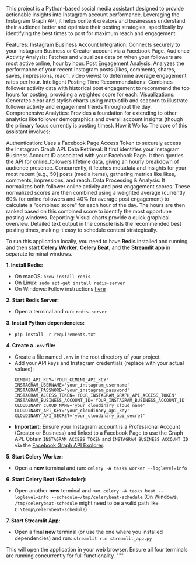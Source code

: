 This project is a Python-based social media assistant designed to provide actionable insights into Instagram account performance. Leveraging the Instagram Graph API, it helps content creators and businesses understand their audience better and optimize their posting strategies, specifically by identifying the best times to post for maximum reach and engagement.

Features:
Instagram Business Account Integration: Connects securely to your Instagram Business or Creator account via a Facebook Page.
Audience Activity Analysis: Fetches and visualizes data on when your followers are most active online, hour by hour.
Post Engagement Analysis: Analyzes the performance of your recent Instagram posts (likes, comments, shares, saves, impressions, reach, video views) to determine average engagement rates per hour.
Intelligent Posting Time Recommendations: Combines follower activity data with historical post engagement to recommend the top hours for posting, providing a weighted score for each.
Visualizations: Generates clear and stylish charts using matplotlib and seaborn to illustrate follower activity and engagement trends throughout the day.
Comprehensive Analytics: Provides a foundation for extending to other analytics like follower demographics and overall account insights (though the primary focus currently is posting times).
How it Works
The core of this assistant involves:

Authentication: Uses a Facebook Page Access Token to securely access the Instagram Graph API.
Data Retrieval:
It first identifies your Instagram Business Account ID associated with your Facebook Page.
It then queries the API for online_followers lifetime data, giving an hourly breakdown of audience presence.
Concurrently, it fetches metadata and insights for your most recent [e.g., 50] posts (media items), gathering metrics like likes, comments, impressions, and reach.
Data Processing & Analysis:
It normalizes both follower online activity and post engagement scores.
These normalized scores are then combined using a weighted average (currently 60% for online followers and 40% for average post engagement) to calculate a "combined score" for each hour of the day.
The hours are then ranked based on this combined score to identify the most opportune posting windows.
Reporting:
Visual charts provide a quick graphical overview.
Detailed text output in the console lists the recommended best posting times, making it easy to schedule content strategically.



To run this application locally, you need to have **Redis** installed and running, and then start **Celery Worker**, **Celery Beat**, and the **Streamlit app** in separate terminal windows.

**1. Install Redis:**
   - On macOS: `brew install redis`
   - On Linux: `sudo apt-get install redis-server`
   - On Windows: Follow instructions [here](https://redis.io/docs/getting-started/installation/install-redis-on-windows/)

**2. Start Redis Server:**
   - Open a terminal and run: `redis-server`

**3. Install Python dependencies:**
   - `pip install -r requirements.txt`

**4. Create a `.env` file:**
   - Create a file named `.env` in the root directory of your project.
   - Add your API keys and Instagram credentials (replace with your actual values):
     ```
     GEMINI_API_KEY='YOUR_GEMINI_API_KEY'
     INSTAGRAM_USERNAME='your_instagram_username'
     INSTAGRAM_PASSWORD='your_instagram_password'
     INSTAGRAM_ACCESS_TOKEN='YOUR_INSTAGRAM_GRAPH_API_ACCESS_TOKEN'
     INSTAGRAM_BUSINESS_ACCOUNT_ID='YOUR_INSTAGRAM_BUSINESS_ACCOUNT_ID'
     CLOUDINARY_CLOUD_NAME='your_cloudinary_cloud_name'
     CLOUDINARY_API_KEY='your_cloudinary_api_key'
     CLOUDINARY_API_SECRET='your_cloudinary_api_secret'
     ```
   - **Important:** Ensure your Instagram account is a Professional Account (Creator or Business) and linked to a Facebook Page to use the Graph API. Obtain `INSTAGRAM_ACCESS_TOKEN` and `INSTAGRAM_BUSINESS_ACCOUNT_ID` via the [Facebook Graph API Explorer](https://developers.facebook.com/tools/explorer/).

**5. Start Celery Worker:**
   - Open a **new** terminal and run:
     `celery -A tasks worker --loglevel=info`

**6. Start Celery Beat (Scheduler):**
   - Open another **new** terminal and run:
     `celery -A tasks beat --loglevel=info --schedule=/tmp/celerybeat-schedule`
     (On Windows, `/tmp/celerybeat-schedule` might need to be a valid path like `C:\temp\celerybeat-schedule`)

**7. Start Streamlit App:**
   - Open a final **new** terminal (or use the one where you installed dependencies) and run:
     `streamlit run streamlit_app.py`

This will open the application in your web browser. Ensure all four terminals are running concurrently for full functionality.
"""
